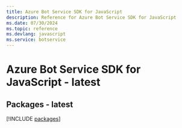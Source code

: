 ```yaml
---
title: Azure Bot Service SDK for JavaScript
description: Reference for Azure Bot Service SDK for JavaScript
ms.date: 07/30/2024
ms.topic: reference
ms.devlang: javascript
ms.service: botservice
---
```

# Azure Bot Service SDK for JavaScript - latest
## Packages - latest
[!INCLUDE [packages](bot-service-index.md)]